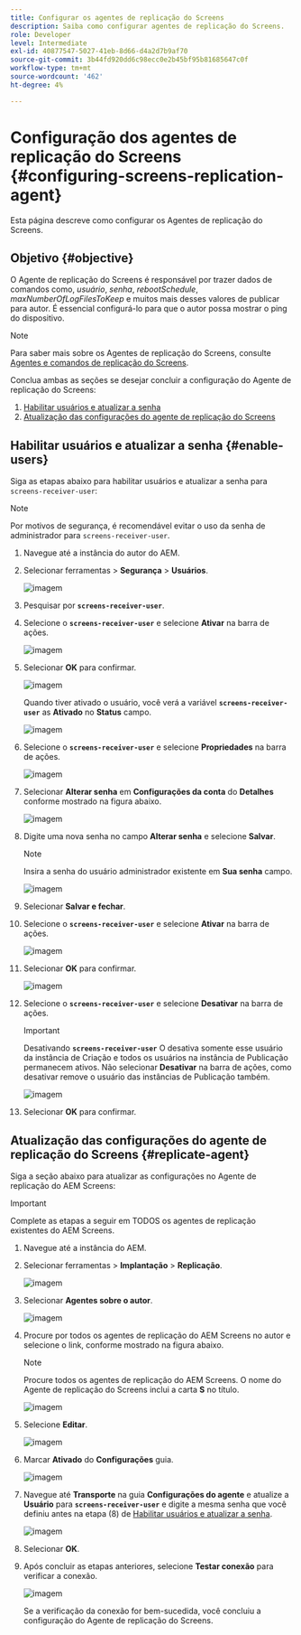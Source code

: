 ```yaml
---
title: Configurar os agentes de replicação do Screens
description: Saiba como configurar agentes de replicação do Screens.
role: Developer
level: Intermediate
exl-id: 40877547-5027-41eb-8d66-d4a2d7b9af70
source-git-commit: 3b44fd920dd6c98ecc0e2b45bf95b81685647c0f
workflow-type: tm+mt
source-wordcount: '462'
ht-degree: 4%

---
```


# Configuração dos agentes de replicação do Screens {#configuring-screens-replication-agent}

Esta página descreve como configurar os Agentes de replicação do Screens.

## Objetivo {#objective}

O Agente de replicação do Screens é responsável por trazer dados de comandos como, *usuário*, *senha*, *rebootSchedule*, *maxNumberOfLogFilesToKeep* e muitos mais desses valores de publicar para autor. É essencial configurá-lo para que o autor possa mostrar o ping do dispositivo.

>[!NOTE]
>Para saber mais sobre os Agentes de replicação do Screens, consulte [Agentes e comandos de replicação do Screens](https://experienceleague.adobe.com/en/docs/experience-manager-screens/user-guide/administering/author-publish/author-publish-architecture-overview#screens-replication-agents-and-commands).

Conclua ambas as seções se desejar concluir a configuração do Agente de replicação do Screens:

1. [Habilitar usuários e atualizar a senha](#enable-users)
1. [Atualização das configurações do agente de replicação do Screens](#replicate-agent)

## Habilitar usuários e atualizar a senha {#enable-users}

Siga as etapas abaixo para habilitar usuários e atualizar a senha para `screens-receiver-user`:

>[!NOTE]
>Por motivos de segurança, é recomendável evitar o uso da senha de administrador para `screens-receiver-user`.

1. Navegue até a instância do autor do AEM.

1. Selecionar ferramentas > **Segurança** > **Usuários**.

   ![imagem](/help/user-guide/assets/screens-replication/screens-replication1.png)

1. Pesquisar por **`screens-receiver-user`**.

1. Selecione o **`screens-receiver-user`** e selecione **Ativar** na barra de ações.

   ![imagem](/help/user-guide/assets/screens-replication/screens-replication2.png)

1. Selecionar **OK** para confirmar.

   ![imagem](/help/user-guide/assets/screens-replication/screens-replication3.png)

   Quando tiver ativado o usuário, você verá a variável **`screens-receiver-user`** as **Ativado** no **Status** campo.

   ![imagem](/help/user-guide/assets/screens-replication/screens-replication4.png)

1. Selecione o **`screens-receiver-user`** e selecione **Propriedades** na barra de ações.

   ![imagem](/help/user-guide/assets/screens-replication/screens-replication5.png)

1. Selecionar **Alterar senha** em **Configurações da conta** do **Detalhes** conforme mostrado na figura abaixo.

   ![imagem](/help/user-guide/assets/screens-replication/screens-replication6.png)

1. Digite uma nova senha no campo **Alterar senha** e selecione **Salvar**.

   >[!NOTE]
   >Insira a senha do usuário administrador existente em **Sua senha** campo.

   ![imagem](/help/user-guide/assets/screens-replication/screens-replication7.png)

1. Selecionar **Salvar e fechar**.

1. Selecione o **`screens-receiver-user`** e selecione **Ativar** na barra de ações.

   ![imagem](/help/user-guide/assets/screens-replication/screens-replication8.png)

1. Selecionar **OK** para confirmar.

   ![imagem](/help/user-guide/assets/screens-replication/screens-replication9.png)

1. Selecione o **`screens-receiver-user`** e selecione **Desativar** na barra de ações.

   >[!IMPORTANT]
   > Desativando **`screens-receiver-user`** O desativa somente esse usuário da instância de Criação e todos os usuários na instância de Publicação permanecem ativos. Não selecionar **Desativar** na barra de ações, como desativar remove o usuário das instâncias de Publicação também.

   ![imagem](/help/user-guide/assets/screens-replication/screens-replication10.png)

1. Selecionar **OK** para confirmar.

## Atualização das configurações do agente de replicação do Screens {#replicate-agent}

Siga a seção abaixo para atualizar as configurações no Agente de replicação do AEM Screens:

>[!IMPORTANT]
>Complete as etapas a seguir em TODOS os agentes de replicação existentes do AEM Screens.

1. Navegue até a instância do AEM.
1. Selecionar ferramentas > **Implantação** > **Replicação**.

   ![imagem](/help/user-guide/assets/screens-replication/screens-replication1a.png)

1. Selecionar **Agentes sobre o autor**.

   ![imagem](/help/user-guide/assets/screens-replication/screens-replication1b.png)

1. Procure por todos os agentes de replicação do AEM Screens no autor e selecione o link, conforme mostrado na figura abaixo.

   >[!NOTE]
   >Procure todos os agentes de replicação do AEM Screens. O nome do Agente de replicação do Screens inclui a carta **S** no título.

   ![imagem](/help/user-guide/assets/screens-replication/screens-replication1c.png)

1. Selecione **Editar**.

   ![imagem](/help/user-guide/assets/screens-replication/screens-replication1d.png)

1. Marcar **Ativado** do **Configurações** guia.

   ![imagem](/help/user-guide/assets/screens-replication/screens-replication1e.png)

1. Navegue até **Transporte** na guia **Configurações do agente** e atualize a **Usuário** para **`screens-receiver-user`** e digite a mesma senha que você definiu antes na etapa (8) de [Habilitar usuários e atualizar a senha](#enable-users).

   ![imagem](/help/user-guide/assets/screens-replication/screens-replication1-f.png)

1. Selecionar **OK**.

1. Após concluir as etapas anteriores, selecione **Testar conexão** para verificar a conexão.

   ![imagem](/help/user-guide/assets/screens-replication/screens-replication1g.png)

   Se a verificação da conexão for bem-sucedida, você concluiu a configuração do Agente de replicação do Screens.
